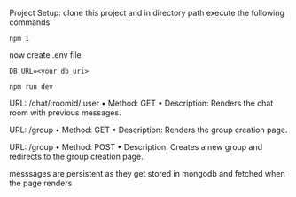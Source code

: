 Project Setup:
clone this project and in directory path execute the following commands
```
npm i 
```
now create .env file
```
DB_URL=<your_db_uri>
```
```
npm run dev
```
URL: /chat/:roomid/:user
	•	Method: GET
	•	Description: Renders the chat room with previous messages.

URL: /group
	•	Method: GET
	•	Description: Renders the group creation page.

 URL: /group
	•	Method: POST
	•	Description: Creates a new group and redirects to the group creation page.

messsages are persistent as they get stored in mongodb and fetched when the page renders
